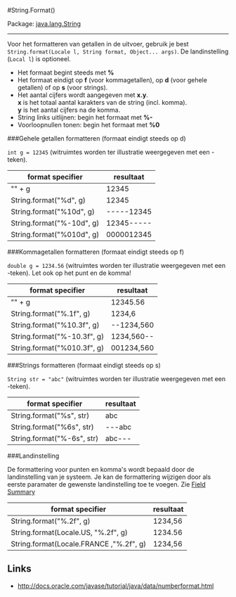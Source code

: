 #String.Format()

Package: [java.lang.String](http://docs.oracle.com/javase/7/docs/api/java/lang/String.html)

---

Voor het formatteren van getallen in de uitvoer, gebruik je best  `String.format(Locale l, String format, Object... args)`. De landinstelling (`Local l`) is optioneel.

- Het formaat begint steeds met **%**
- Het formaat eindigt op **f** (voor kommagetallen), op **d** (voor gehele getallen) of op **s** (voor strings).
- Het aantal cijfers wordt aangegeven met **x.y**.  
**x** is het totaal aantal karakters van de string (incl. komma).  
**y** is het aantal cijfers na de komma.
- String links uitlijnen: begin het formaat met **%-**
- Voorloopnullen tonen: begin het formaat met **%0**

###Gehele getallen formatteren (formaat eindigt steeds op d)

`int g = 12345`  (witruimtes worden ter illustratie weergegeven met een -teken).

| format specifier | resultaat |
| ---------------- | --------- |
| "" + g| 12345 |
| String.format("%d", g)| 12345 |
| String.format("%10d", g)| -----12345 |
| String.format("%-10d", g)| 12345----- |
| String.format("%010d", g)| 0000012345 |

###Kommagetallen formatteren (formaat eindigt steeds op f)

`double g = 1234.56`  (witruimtes worden ter illustratie weergegeven met een -teken). Let ook op het punt en de komma!

| format specifier | resultaat |
| ---------------- | --------- |
| "" + g| 12345.56 |
| String.format("%.1f", g)| 1234,6 |
| String.format("%10.3f", g)| --1234,560 |
| String.format("%-10.3f", g)| 1234,560-- |
| String.format("%010.3f", g)| 001234,560 |

###Strings formatteren (formaat eindigt steeds op s)

`String str = "abc"`  (witruimtes worden ter illustratie weergegeven met een -teken).

| format specifier | resultaat |
| ---------------- | --------- |
| String.format("%s", str)| abc |
| String.format("%6s", str)| ---abc |
| String.format("%-6s", str)| abc--- |

###Landinstelling

De formattering voor punten en komma's wordt bepaald door de landinstelling van je systeem. Je kan de formattering wijzigen door als eerste paramater de gewenste landinstelling toe te voegen. Zie [Field Summary](http://docs.oracle.com/javase/7/docs/api/java/util/Locale.html)

| format specifier | resultaat |
| ---------------- | --------- |
| String.format("%.2f", g)| 1234,56 |
| String.format(Locale.US, "%.2f", g)| 1234.56 |
| String.format(Locale.FRANCE ,"%.2f", g)| 1234,56 |

## Links

- http://docs.oracle.com/javase/tutorial/java/data/numberformat.html